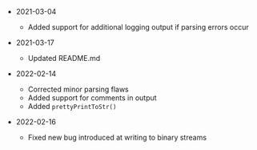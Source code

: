 * 2021-03-04
	* Added support for additional logging output if parsing errors occur

* 2021-03-17
	* Updated README.md

* 2022-02-14
	* Corrected minor parsing flaws
	* Added support for comments in output
	* Added `prettyPrintToStr()`

* 2022-02-16
	* Fixed new bug introduced at writing to binary streams




